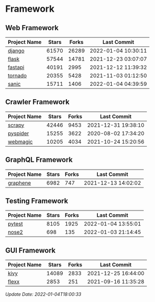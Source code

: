 # Framework

## Web Framework
| Project Name | Stars | Forks | Last Commit |
| ------------ | ----- | ----- | ----------- |
| [django](https://github.com/django/django) | 61570 | 26289 | 2022-01-04 10:30:11 |
| [flask](https://github.com/pallets/flask) | 57544 | 14781 | 2021-12-23 03:07:07 |
| [fastapi](https://github.com/tiangolo/fastapi) | 40191 | 2995 | 2021-12-12 11:39:32 |
| [tornado](https://github.com/tornadoweb/tornado) | 20355 | 5428 | 2021-11-03 01:12:50 |
| [sanic](https://github.com/sanic-org/sanic) | 15711 | 1406 | 2022-01-04 04:39:59 |

## Crawler Framework
| Project Name | Stars | Forks | Last Commit |
| ------------ | ----- | ----- | ----------- |
| [scrapy](https://github.com/scrapy/scrapy) | 42446 | 9453 | 2021-12-31 19:38:10 |
| [pyspider](https://github.com/binux/pyspider) | 15255 | 3622 | 2020-08-02 17:34:20 |
| [webmagic](https://github.com/code4craft/webmagic) | 10205 | 4034 | 2021-10-24 15:20:56 |

## GraphQL Framework
| Project Name | Stars | Forks | Last Commit |
| ------------ | ----- | ----- | ----------- |
| [graphene](https://github.com/graphql-python/graphene) | 6982 | 747 | 2021-12-13 14:02:02 |

## Testing Framework
| Project Name | Stars | Forks | Last Commit |
| ------------ | ----- | ----- | ----------- |
| [pytest](https://github.com/pytest-dev/pytest) | 8105 | 1925 | 2022-01-04 13:55:01 |
| [nose2](https://github.com/nose-devs/nose2) | 698 | 135 | 2022-01-03 21:14:45 |

## GUI Framework
| Project Name | Stars | Forks | Last Commit |
| ------------ | ----- | ----- | ----------- |
| [kivy](https://github.com/kivy/kivy) | 14089 | 2833 | 2021-12-25 16:44:00 |
| [flexx](https://github.com/flexxui/flexx) | 2853 | 251 | 2021-09-16 11:35:28 |

*Update Date: 2022-01-04T18:00:33*
